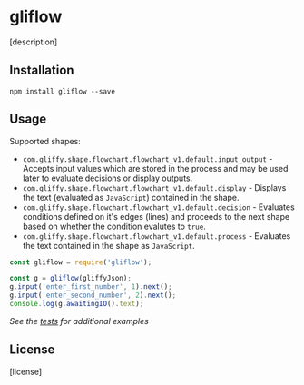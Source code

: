# gliflow

[description]

## Installation

```shell
npm install gliflow --save
```

## Usage

Supported shapes:

* `com.gliffy.shape.flowchart.flowchart_v1.default.input_output` - Accepts input values which are stored in the process and may be used later to evaluate decisions or display outputs.
* `com.gliffy.shape.flowchart.flowchart_v1.default.display` - Displays the text (evaluated as `JavaScript`) contained in the shape.
* `com.gliffy.shape.flowchart.flowchart_v1.default.decision` - Evaluates conditions defined on it's edges (lines) and proceeds to the next shape based on whether the condition evalutes to `true`. 
* `com.gliffy.shape.flowchart.flowchart_v1.default.process` - Evaluates the text contained in the shape as `JavaScript`.


```javascript
const gliflow = require('gliflow');

const g = gliflow(gliffyJson);
g.input('enter_first_number', 1).next();
g.input('enter_second_number', 2).next();
console.log(g.awaitingIO().text); 
```

*See the [tests](./lib/gliffyParser.test.js) for additional examples*

## License
[license]